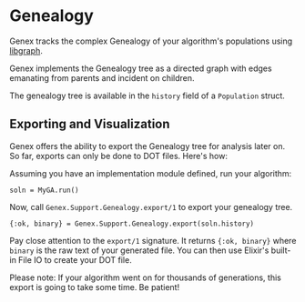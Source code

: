 # Genealogy

Genex tracks the complex Genealogy of your algorithm's populations using [libgraph](https://hex.pm/packages/libgraph).

Genex implements the Genealogy tree as a directed graph with edges emanating from parents and incident on children.

The genealogy tree is available in the `history` field of a `Population` struct.

## Exporting and Visualization

Genex offers the ability to export the Genealogy tree for analysis later on. So far, exports can only be done to DOT files. Here's how:

Assuming you have an implementation module defined, run your algorithm:
```
soln = MyGA.run()
```

Now, call `Genex.Support.Genealogy.export/1` to export your genealogy tree.
```
{:ok, binary} = Genex.Support.Genealogy.export(soln.history)
```

Pay close attention to the `export/1` signature. It returns `{:ok, binary}` where `binary` is the raw text of your generated file. You can then use Elixir's built-in File IO to create your DOT file.

Please note: If your algorithm went on for thousands of generations, this export is going to take some time. Be patient!